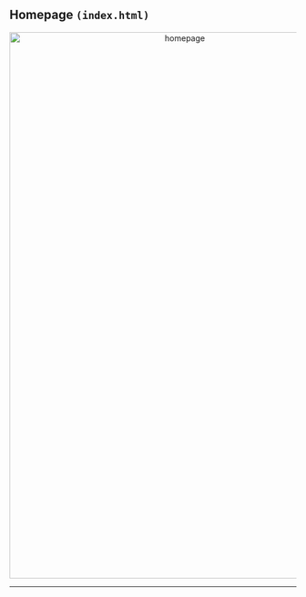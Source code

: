 ## Homepage `(index.html)`

<div align="center">
 <img src="https://i.imgur.com/20amdRZ.jpg" width = "600" height = "959" alt="homepage" align=center />
</div>



----------
